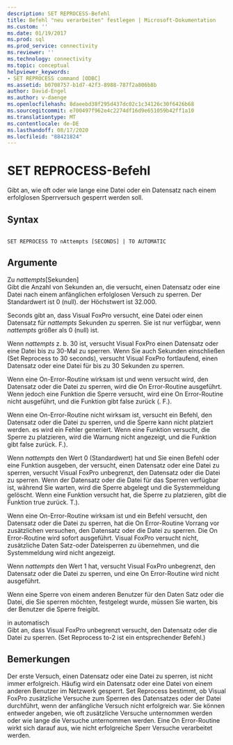 ```yaml
---
description: SET REPROCESS-Befehl
title: Befehl "neu verarbeiten" festlegen | Microsoft-Dokumentation
ms.custom: ''
ms.date: 01/19/2017
ms.prod: sql
ms.prod_service: connectivity
ms.reviewer: ''
ms.technology: connectivity
ms.topic: conceptual
helpviewer_keywords:
- SET REPROCESS command [ODBC]
ms.assetid: b0708757-b1d7-42f3-8988-787f2a806b8b
author: David-Engel
ms.author: v-daenge
ms.openlocfilehash: 8daeebd38f295d437dc02c1c34126c30f6426b68
ms.sourcegitcommit: e700497f962e4c2274df16d9e651059b42ff1a10
ms.translationtype: MT
ms.contentlocale: de-DE
ms.lasthandoff: 08/17/2020
ms.locfileid: "88421824"
---
```

# <a name="set-reprocess-command"></a>SET REPROCESS-Befehl
Gibt an, wie oft oder wie lange eine Datei oder ein Datensatz nach einem erfolglosen Sperrversuch gesperrt werden soll.  
  
## <a name="syntax"></a>Syntax  
  
```  
  
SET REPROCESS TO nAttempts [SECONDS] | TO AUTOMATIC  
```  
  
## <a name="arguments"></a>Argumente  
 Zu *nattempts*[Sekunden]  
 Gibt die Anzahl von Sekunden an, die versucht, einen Datensatz oder eine Datei nach einem anfänglichen erfolglosen Versuch zu sperren. Der Standardwert ist 0 (null). der Höchstwert ist 32.000.  
  
 Seconds gibt an, dass Visual FoxPro versucht, eine Datei oder einen Datensatz für *nattempts* Sekunden zu sperren. Sie ist nur verfügbar, wenn *nattempts* größer als 0 (null) ist.  
  
 Wenn *nattempts* z. b. 30 ist, versucht Visual FoxPro einen Datensatz oder eine Datei bis zu 30-Mal zu sperren. Wenn Sie auch Sekunden einschließen (Set Reprocess to 30 seconds), versucht Visual FoxPro fortlaufend, einen Datensatz oder eine Datei für bis zu 30 Sekunden zu sperren.  
  
 Wenn eine On-Error-Routine wirksam ist und wenn versucht wird, den Datensatz oder die Datei zu sperren, wird die On Error-Routine ausgeführt. Wenn jedoch eine Funktion die Sperre versucht, wird eine On Error-Routine nicht ausgeführt, und die Funktion gibt false zurück (. F.).  
  
 Wenn eine On-Error-Routine nicht wirksam ist, versucht ein Befehl, den Datensatz oder die Datei zu sperren, und die Sperre kann nicht platziert werden. es wird ein Fehler generiert. Wenn eine Funktion versucht, die Sperre zu platzieren, wird die Warnung nicht angezeigt, und die Funktion gibt false zurück. F.).  
  
 Wenn *nattempts* den Wert 0 (Standardwert) hat und Sie einen Befehl oder eine Funktion ausgeben, der versucht, einen Datensatz oder eine Datei zu sperren, versucht Visual FoxPro unbegrenzt, den Datensatz oder die Datei zu sperren. Wenn der Datensatz oder die Datei für das Sperren verfügbar ist, während Sie warten, wird die Sperre abgelegt und die Systemmeldung gelöscht. Wenn eine Funktion versucht hat, die Sperre zu platzieren, gibt die Funktion true zurück. T.).  
  
 Wenn eine On-Error-Routine wirksam ist und ein Befehl versucht, den Datensatz oder die Datei zu sperren, hat die On Error-Routine Vorrang vor zusätzlichen versuchen, den Datensatz oder die Datei zu sperren. Die On Error-Routine wird sofort ausgeführt. Visual FoxPro versucht nicht, zusätzliche Daten Satz-oder Dateisperren zu übernehmen, und die Systemmeldung wird nicht angezeigt.  
  
 Wenn *nattempts* den Wert 1 hat, versucht Visual FoxPro unbegrenzt, den Datensatz oder die Datei zu sperren, und eine On Error-Routine wird nicht ausgeführt.  
  
 Wenn eine Sperre von einem anderen Benutzer für den Daten Satz oder die Datei, die Sie sperren möchten, festgelegt wurde, müssen Sie warten, bis der Benutzer die Sperre freigibt.  
  
 in automatisch  
 Gibt an, dass Visual FoxPro unbegrenzt versucht, den Datensatz oder die Datei zu sperren. (Set Reprocess to-2 ist ein entsprechender Befehl.)  
  
## <a name="remarks"></a>Bemerkungen  
 Der erste Versuch, einen Datensatz oder eine Datei zu sperren, ist nicht immer erfolgreich. Häufig wird ein Datensatz oder eine Datei von einem anderen Benutzer im Netzwerk gesperrt. Set Reprocess bestimmt, ob Visual FoxPro zusätzliche Versuche zum Sperren des Datensatzes oder der Datei durchführt, wenn der anfängliche Versuch nicht erfolgreich war. Sie können entweder angeben, wie oft zusätzliche Versuche unternommen werden oder wie lange die Versuche unternommen werden. Eine On Error-Routine wirkt sich darauf aus, wie nicht erfolgreiche Sperr Versuche verarbeitet werden.
